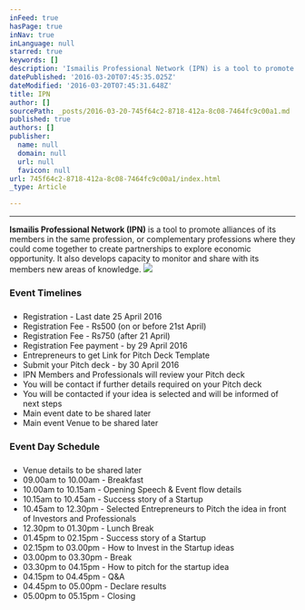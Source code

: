 ```yaml
---
inFeed: true
hasPage: true
inNav: true
inLanguage: null
starred: true
keywords: []
description: 'Ismailis Professional Network (IPN) is a tool to promote alliances of its members in the same profession, or complementary professions where they could come together to create partnerships to explore economic opportunity. It also develops capacity to monitor and share with its members new areas of knowledge.'
datePublished: '2016-03-20T07:45:35.025Z'
dateModified: '2016-03-20T07:45:31.648Z'
title: IPN
author: []
sourcePath: _posts/2016-03-20-745f64c2-8718-412a-8c08-7464fc9c00a1.md
published: true
authors: []
publisher:
  name: null
  domain: null
  url: null
  favicon: null
url: 745f64c2-8718-412a-8c08-7464fc9c00a1/index.html
_type: Article

---
```

****

**Ismailis Professional Network (IPN)** is a tool to promote alliances of its members in the same profession, or complementary professions where they could come together to create partnerships to explore economic opportunity. It also develops capacity to monitor and share with its members new areas of knowledge.
![](https://the-grid-user-content.s3-us-west-2.amazonaws.com/37c00002-caaf-460b-9e13-971c105b82eb.jpg)

### **Event Timelines**

### 

* Registration - Last date 25 April 2016
* Registration Fee - Rs500 (on or before 21st April)
* Registration Fee - Rs750 (after 21 April)
* Registration Fee payment - by 29 April 2016
* Entrepreneurs to get Link for Pitch Deck Template
* Submit your Pitch deck - by 30 April 2016
* IPN Members and Professionals will review your Pitch deck
* You will be contact if further details required on your Pitch deck
* You will be contacted if your idea is selected and will be informed of next steps
* Main event date to be shared later
* Main event Venue to be shared later

### **Event Day Schedule**

### 

* Venue details to be shared later
* 09.00am to 10.00am - Breakfast
* 10.00am to 10.15am - Opening Speech & Event flow details
* 10.15am to 10.45am - Success story of a Startup
* 10.45am to 12.30pm - Selected Entrepreneurs to Pitch the idea in front of Investors and Professionals
* 12.30pm to 01.30pm - Lunch Break
* 01.45pm to 02.15pm - Success story of a Startup
* 02.15pm to 03.00pm - How to Invest in the Startup ideas
* 03.00pm to 03.30pm - Break
* 03.30pm to 04.15pm - How to pitch for the startup idea
* 04.15pm to 04.45pm - Q&A
* 04.45pm to 05.00pm - Declare results
* 05.00pm to 05.15pm - Closing